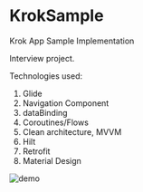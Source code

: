 # KrokSample
Krok App Sample Implementation

Interview project.

Technologies used:
1. Glide
2. Navigation Component
3. dataBinding
4. Coroutines/Flows
5. Clean architecture, MVVM
6. Hilt
7. Retrofit
8. Material Design

<img alt="demo" src="https://github.com/aleh-god/KrokSample/blob/main/demo.gif" />
